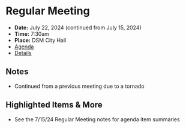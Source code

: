 # Regular Meeting

- **Date:** July 22, 2024 (continued from July 15, 2024)
- **Time:** 7:30am
- **Place:** DSM City Hall
- [Agenda](https://councildocs.dsm.city/agendas/ag20240722.pdf)
- [Details](https://www.dsm.city/citycouncil_detail_T60_R2895.php)

## Notes

- Continued from a previous meeting due to a tornado

## Highlighted Items & More

- See the 7/15/24 Regular Meeting notes for agenda item summaries
